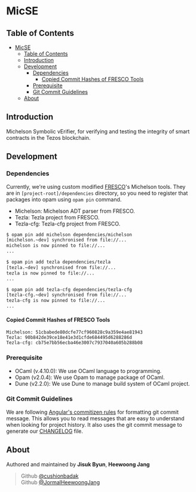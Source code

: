 # MicSE

## Table of Contents

- [MicSE](#micse)
  - [Table of Contents](#table-of-contents)
  - [Introduction](#introduction)
  - [Development](#development)
    - [Dependencies](#dependencies)
      - [Copied Commit Hashes of FRESCO Tools](#copied-commit-hashes-of-fresco-tools)
    - [Prerequisite](#prerequisite)
    - [Git Commit Guidelines](#git-commit-guidelines)
  - [About](#about)

## Introduction

Michelson Symbolic vErifier, for verifying and testing the integrity of smart contracts in the Tezos blockchain.

## Development

### Dependencies

Currently, we're using custom modified [FRESCO](https://gitlab.com/releaselab/fresco)'s Michelson tools. They are in `[project-root]/dependencies` directory, so you need to register that packages into opam using `opam pin` command.

- Michelson: Michelson ADT parser from FRESCO.
- Tezla: Tezla project from FRESCO.
- Tezla-cfg: Tezla-cfg project from FRESCO.

``` bash
$ opam pin add michelson dependencies/michelson
[michelson.~dev] synchronised from file://...
michelson is now pinned to file://...
...

$ opam pin add tezla dependencies/tezla
[tezla.~dev] synchronised from file://...
tezla is now pinned to file://...
...

$ opam pin add tezla-cfg dependencies/tezla-cfg
[tezla-cfg.~dev] synchronised from file://...
tezla-cfg is now pinned to file://...
...
```

#### Copied Commit Hashes of FRESCO Tools

``` Text
Michelson: 51cbabede80dcfe77cf960828c9a359e4ae81943
Tezla: 90b842de39ce18e41e3d1cfde684495d6288286d
Tezla-cfg: cb75e7bb56ecba46e3007c7937040a605b288b08
```

### Prerequisite

- OCaml (v.4.10.0): We use OCaml language to programming.
- Opam (v2.0.4): We use Opam to manage package of OCaml.
- Dune (v2.2.0): We use Dune to manage build system of OCaml project.

### Git Commit Guidelines

We are following [Angular's commitizen rules](https://github.com/angular/angular.js/blob/master/DEVELOPERS.md#-git-commit-guidelines) for formatting git commit message. This allows you to read messages that are easy to understand when looking for project history. It also uses the git commit message to generate our [CHANGELOG](/CHANGELOG.md) file.

## About

Authored and maintained by **Jisuk Byun**, **Heewoong Jang**

> Github [@cushionbadak](https://github.com/cushionbadak)  
> Github [@JormalHeewoongJang](https://github.com/jormal)
